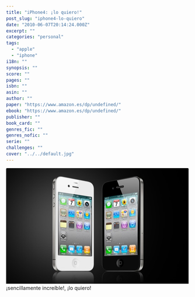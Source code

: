 ```yaml
---
title: "iPhone4: ¡lo quiero!"
post_slug: "iphone4-lo-quiero"
date: "2010-06-07T20:14:24.000Z"
excerpt: ""
categories: "personal"
tags: 
  - "apple"
  - "iphone"
i18n: ""
synopsis: ""
score: ""
pages: ""
isbn: ""
asin: ""
author: ""
paper: "https://www.amazon.es/dp/undefined/"
ebook: "https://www.amazon.es/dp/undefined/"
publisher: ""
book_card: ""
genres_fic: ""
genres_nofic: ""
serie: ""
challenges: ""
cover: "../../default.jpg"
---
```


![](images/iPhone4.jpg "iPhone4")¡sencillamente increíble!, ¡lo quiero!
